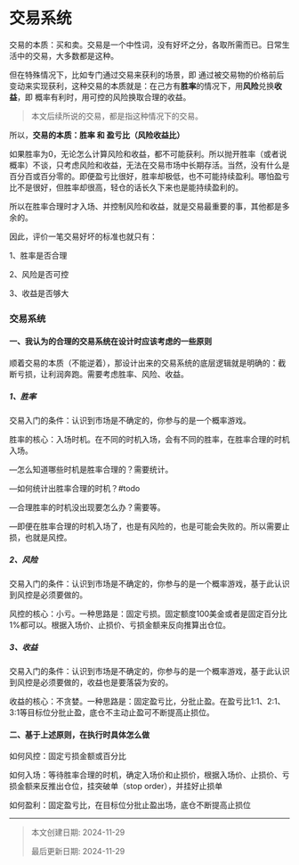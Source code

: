 # 交易系统

交易的本质：买和卖。交易是一个中性词，没有好坏之分，各取所需而已。日常生活中的交易，大多数都是这种。

但在特殊情况下，比如专门通过交易来获利的场景，即 通过被交易物的价格前后变动来实现获利，这种交易的本质就是：在己方有**胜率**的情况下，用**风险**兑换**收益**，即 概率有利时，用可控的风险换取合理的收益。

> 本文后续所说的交易，都是指这种情况下的交易。

所以，**交易的本质：胜率 和 盈亏比（风险收益比）**

如果胜率为0，无论怎么计算风险和收益，都不可能获利。所以抛开胜率（或者说概率）不谈，只考虑风险和收益，无法在交易市场中长期存活。当然，没有什么是百分百或百分零的。即便盈亏比很好，胜率却极低，也不可能持续盈利。哪怕盈亏比不是很好，但胜率却很高，轻仓的话长久下来也是能持续盈利的。

所以在胜率合理时才入场、并控制风险和收益，就是交易最重要的事，其他都是多余的。

因此，评价一笔交易好坏的标准也就只有：

1、胜率是否合理

2、风险是否可控

3、收益是否够大

### 交易系统

#### 一、我认为的合理的交易系统在设计时应该考虑的一些原则

顺着交易的本质（不能逆着），那设计出来的交易系统的底层逻辑就是明确的：截断亏损，让利润奔跑。需要考虑胜率、风险、收益。

##### 1、胜率

交易入门的条件：认识到市场是不确定的，你参与的是一个概率游戏。

胜率的核心：入场时机。在不同的时机入场，会有不同的胜率，在胜率合理的时机入场。

—怎么知道哪些时机是胜率合理的？需要统计。

—如何统计出胜率合理的时机？#todo

—合理胜率的时机没出现要怎么办？需要等。

—即便在胜率合理的时机入场了，也是有风险的，也是可能会失败的。所以需要止损，也就是风控。

##### 2、风险

交易入门的条件：认识到市场是不确定的，你参与的是一个概率游戏，基于此认识到风控是必须要做的。

风控的核心：小亏。一种思路是：固定亏损。固定额度100美金或者是固定百分比1%都可以。根据入场价、止损价、亏损金额来反向推算出仓位。

##### 3、收益

交易入门的条件：认识到市场是不确定的，你参与的是一个概率游戏，基于此认识到风控是必须要做的，收益也是要落袋为安的。

收益的核心：不贪婪。一种思路是：固定盈亏比，分批止盈。在盈亏比1:1、2:1、3:1等目标位分批止盈，底仓不主动止盈可不断提高止损位。

#### 二、基于上述原则，在执行时具体怎么做

如何风控：固定亏损金额或百分比

如何入场：等待胜率合理的时机，确定入场价和止损价，根据入场价、止损价、亏损金额来反推出仓位，挂突破单（stop order），并挂好止损单

如何盈利：固定盈亏比，在目标位分批止盈出场，底仓不断提高止损位







---

> 本文创建日期: 2024-11-29
>
> 最后更新日期: 2024-11-29
